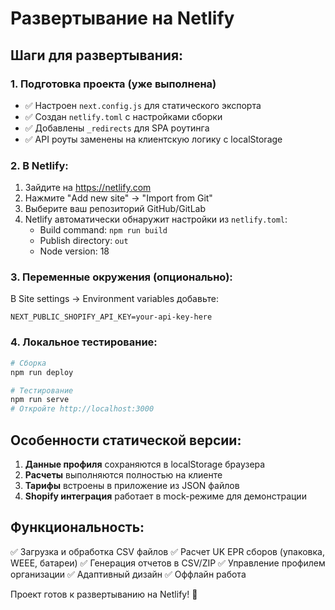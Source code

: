 # Развертывание на Netlify

## Шаги для развертывания:

### 1. Подготовка проекта (уже выполнена)
- ✅ Настроен `next.config.js` для статического экспорта
- ✅ Создан `netlify.toml` с настройками сборки
- ✅ Добавлены `_redirects` для SPA роутинга
- ✅ API роуты заменены на клиентскую логику с localStorage

### 2. В Netlify:
1. Зайдите на https://netlify.com
2. Нажмите "Add new site" → "Import from Git"
3. Выберите ваш репозиторий GitHub/GitLab
4. Netlify автоматически обнаружит настройки из `netlify.toml`:
   - Build command: `npm run build`
   - Publish directory: `out`
   - Node version: 18

### 3. Переменные окружения (опционально):
В Site settings → Environment variables добавьте:
```
NEXT_PUBLIC_SHOPIFY_API_KEY=your-api-key-here
```

### 4. Локальное тестирование:
```bash
# Сборка
npm run deploy

# Тестирование
npm run serve
# Откройте http://localhost:3000
```

## Особенности статической версии:

1. **Данные профиля** сохраняются в localStorage браузера
2. **Расчеты** выполняются полностью на клиенте
3. **Тарифы** встроены в приложение из JSON файлов
4. **Shopify интеграция** работает в mock-режиме для демонстрации

## Функциональность:

✅ Загрузка и обработка CSV файлов
✅ Расчет UK EPR сборов (упаковка, WEEE, батареи)
✅ Генерация отчетов в CSV/ZIP
✅ Управление профилем организации
✅ Адаптивный дизайн
✅ Оффлайн работа

Проект готов к развертыванию на Netlify! 🚀
